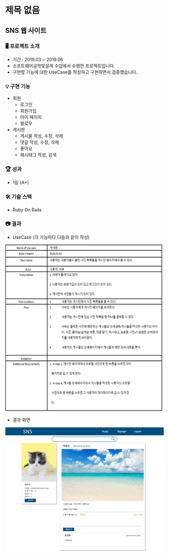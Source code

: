 # 제목 없음

## SNS 웹 사이트

### 🖥️ 프로젝트 소개

- 기간 : 2019.03 ~ 2019.06
- 소프트웨어공학및설계 수업에서 수행한 프로젝트입니다.
- 구현할 기능에 대한 UseCase를 작성하고 구현하면서 검증했습니다.

### 💡 구현 기능

- 회원
    - 로그인
    - 회원가입
    - 마이 페이지
    - 팔로우
- 게시판
    - 게시물 작성, 수정, 삭제
    - 댓글 작성, 수정, 삭제
    - 좋아요
    - 해시태그 작성, 검색

### 🏆 성과

- 1등 (A+)

### 🛠️ 기술 스택

- Ruby On Rails

### 📷 결과

- UseCase (각 기능마다 다음과 같이 작성)

<img src="./img/Untitled.png" width="500" height="530">

- 결과 화면

<img src="./img/Untitled%201.png">
